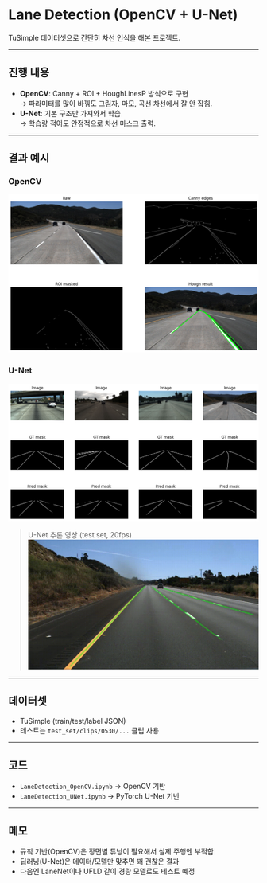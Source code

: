 # Lane Detection (OpenCV + U-Net)

TuSimple 데이터셋으로 간단히 차선 인식을 해본 프로젝트.

---

## 진행 내용
- **OpenCV**: Canny + ROI + HoughLinesP 방식으로 구현  
  → 파라미터를 많이 바꿔도 그림자, 마모, 곡선 차선에서 잘 안 잡힘.
- **U-Net**: 기본 구조만 가져와서 학습  
  → 학습량 적어도 안정적으로 차선 마스크 출력.

---

## 결과 예시
### OpenCV
![opencv_result](assets/LaneDetection_OpenCV.png)

### U-Net
![unet_result](assets/LaneDetection_UNet.png)

> U-Net 추론 영상 (test set, 20fps)
> ![unet_demo](assets/dl_lane_053022.gif)

---

## 데이터셋
- TuSimple (train/test/label JSON)
- 테스트는 `test_set/clips/0530/...` 클립 사용

---

## 코드
- `LaneDetection_OpenCV.ipynb` → OpenCV 기반  
- `LaneDetection_UNet.ipynb` → PyTorch U-Net 기반

---

## 메모
- 규칙 기반(OpenCV)은 장면별 튜닝이 필요해서 실제 주행엔 부적합  
- 딥러닝(U-Net)은 데이터/모델만 맞추면 꽤 괜찮은 결과  
- 다음엔 LaneNet이나 UFLD 같이 경량 모델로도 테스트 예정

